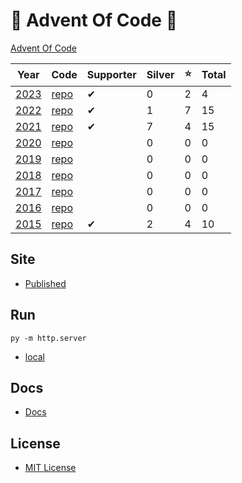 # 🎄 Advent Of Code 🎄

[Advent Of Code](https://adventofcode.com/)

| Year                                   | Code                                                   | Supporter | Silver | ⭐  | Total |
| -------------------------------------- | ------------------------------------------------------ | --------- | ------ | --- | ----- |
| [2023](https://adventofcode.com/2023/) | [repo](https://github.com/AlexHedley/adventofcode2023) | ✔         | 0      | 2   | 4    |
| [2022](https://adventofcode.com/2022/) | [repo](https://github.com/AlexHedley/adventofcode2022) | ✔         | 1      | 7   | 15    |
| [2021](https://adventofcode.com/2021/) | [repo](https://github.com/AlexHedley/adventofcode2021) | ✔         | 7      | 4   | 15    |
| [2020](https://adventofcode.com/2020/) | [repo](https://github.com/AlexHedley/adventofcode2020) |           | 0      | 0   | 0     |
| [2019](https://adventofcode.com/2019/) | [repo](https://github.com/AlexHedley/adventofcode2019) |           | 0      | 0   | 0     |
| [2018](https://adventofcode.com/2018/) | [repo](https://github.com/AlexHedley/adventofcode2018) |           | 0      | 0   | 0     |
| [2017](https://adventofcode.com/2017/) | [repo](https://github.com/AlexHedley/adventofcode2017) |           | 0      | 0   | 0     |
| [2016](https://adventofcode.com/2016/) | [repo](https://github.com/AlexHedley/adventofcode2016) |           | 0      | 0   | 0     |
| [2015](https://adventofcode.com/2015/) | [repo](https://github.com/AlexHedley/adventofcode2015) | ✔         | 2      | 4   | 10    |

## Site

- [Published](https://alexhedley.github.io/adventofcode)

## Run

`py -m http.server`

- [local](http://localhost:8000/)

## Docs

- [Docs](docs/README.md)

## License

- [MIT License](LICENSE)
